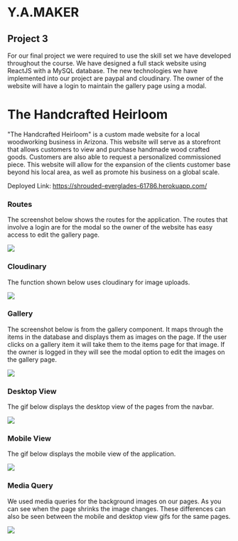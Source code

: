 # Y.A.MAKER

## Project 3 
  For our final project we were required to use the skill set we have developed throughout the course. We have designed a full stack website using ReactJS with a MySQL database. The new technologies we have implemented into our project are paypal and cloudinary. The owner of the website will have a login to maintain the gallery page using a modal.  

# The Handcrafted Heirloom

  "The Handcrafted Heirloom" is a custom made website for a local woodworking business in Arizona. This website will serve as a storefront that allows customers to view and purchase handmade wood crafted goods. Customers are also able to request a personalized commissioned piece. This website will allow for the expansion of the clients customer base beyond his local area, as well as promote his business on a global scale. 
  
  Deployed Link: https://shrouded-everglades-61786.herokuapp.com/ 

### Routes
  The screenshot below shows the routes for the application. The routes that involve a login are for the modal so the owner of the website has easy access to edit the gallery page.  

![](https://github.com/yuliatikhonova/Y.A.MAKER/blob/readme/client/public/readme-imgs/Routes.png)

### Cloudinary
  The function shown below uses cloudinary for image uploads. 

![](https://github.com/yuliatikhonova/Y.A.MAKER/blob/readme/client/public/readme-imgs/cloudinary.png)

### Gallery 
  The screenshot below is from the gallery component. It maps through the items in the database and displays them as images on the page. If the user clicks on a gallery item it will take them to the items page for that image. If the owner is logged in they will see the modal option to edit the images on the gallery page. 

![](https://github.com/yuliatikhonova/Y.A.MAKER/blob/readme/client/public/readme-imgs/gallery.png)

### Desktop View
  The gif below displays the desktop view of the pages from the navbar.

![](https://github.com/yuliatikhonova/Y.A.MAKER/blob/readme/client/public/readme-imgs/desktop-view.gif)

### Mobile View
  The gif below displays the mobile view of the application. 

![](https://github.com/yuliatikhonova/Y.A.MAKER/blob/readme/client/public/readme-imgs/mobile-view.gif)

### Media Query
  We used media queries for the background images on our pages. As you can see when the page shrinks the image changes. These differences can also be seen between the mobile and desktop view gifs for the same pages.
  
![](https://github.com/yuliatikhonova/Y.A.MAKER/blob/readme/client/public/readme-imgs/Media-query.gif)
